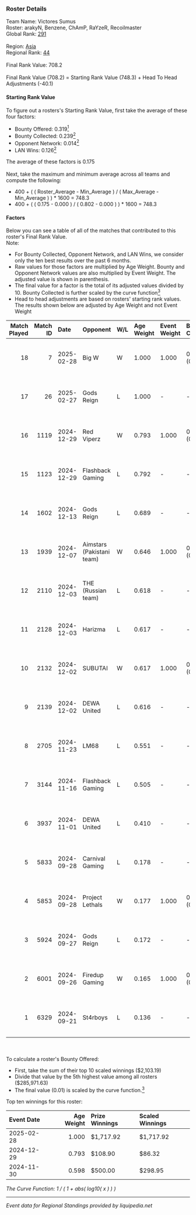 ### Roster Details<br />
Team Name: Victores Sumus<br />
Roster: arakyN, Benzene, ChAmP, RaYzeR, Recoilmaster<br />
Global Rank: [291](../../standings_global_2025_02_28.md)<br />
<br />
Region: [Asia]( ../../standings_asia_2025_02_28.md)<br />
Regional Rank: [44]( ../../standings_asia_2025_02_28.md)<br />
<br />
Final Rank Value:  708.2<br />
<br />
Final Rank Value (708.2) = Starting Rank Value (748.3) + Head To Head Adjustments (-40.1)<br />

#### Starting Rank Value<br />
To figure out a rosters's Starting Rank Value, first take the average of these four factors:<br />
- Bounty Offered: 0.319[<sup>1</sup>](#table2)
- Bounty Collected: 0.239[<sup>2</sup>](#table1)
- Opponent Network: 0.014[<sup>2</sup>](#table1)
- LAN Wins: 0.126[<sup>2</sup>](#table1)

The average of these factors is 0.175<br />
<br />
Next, take the maximum and minimum average across all teams and compute the following:<br />
- 400 + ( ( Roster_Average - Min_Average ) / ( Max_Average - Min_Average ) ) * 1600 = 748.3
- 400 + ( ( 0.175 - 0.000 ) / ( 0.802 - 0.000 ) ) * 1600 = 748.3


#### Factors<br />
Below you can see a table of all of the matches that contributed to this roster's Final Rank Value.<br />
Note:<br />

- For Bounty Collected, Opponent Network, and LAN Wins, we consider only the ten best results over the past 6 months.
- Raw values for those factors are multiplied by Age Weight. Bounty and Opponent Network values are also multiplied by Event Weight. The adjusted value is shown in parenthesis.
- The final value for a factor is the total of its adjusted values divided by 10. Bounty Collected is further scaled by the curve function[<sup>3</sup>](#curveFunction)
- Head to head adjustments are based on rosters' starting rank values. The results shown below are adjusted by Age Weight and not Event Weight
<span id="table1"></span><br />


| Match Played | Match ID | Date       | Opponent                  | W/L | Age Weight | Event Weight | Bounty Collected | Opponent Network | LAN Wins  | H2H Adj. | Roster                                       |
| -: | -: | :- | :- | :- | :- | :- | :- | :- | :- | -: | :- |
|           18 |        7 | 2025-02-28 | Big W                     | W   | 1.000      | 1.000        | 0.006 (0.006)    | 0.078 (0.078)    | 1 (1.000) |    16.83 | arakyN, Benzene, ChAmP, RaYzeR, Recoilmaster |
|           17 |       26 | 2025-02-27 | Gods Reign                | L   | 1.000      | -            | -                | -                | -         |    -6.90 | arakyN, Benzene, ChAmP, RaYzeR, Recoilmaster |
|           16 |     1119 | 2024-12-29 | Red Viperz                | W   | 0.793      | 1.000        | 0.000 (0.000)    | 0.000 (0.000)    | 0 (0.000) |     3.95 | arakyN, Benzene, ChAmP, RaYzeR, Recoilmaster |
|           15 |     1123 | 2024-12-29 | Flashback Gaming          | L   | 0.792      | -            | -                | -                | -         |    -6.59 | arakyN, Benzene, ChAmP, RaYzeR, Recoilmaster |
|           14 |     1602 | 2024-12-13 | Gods Reign                | L   | 0.689      | -            | -                | -                | -         |    -4.36 | arakyN, Benzene, ChAmP, RaYzeR, Recoilmaster |
|           13 |     1939 | 2024-12-07 | Aimstars (Pakistani team) | W   | 0.646      | 1.000        | 0.000 (0.000)    | 0.027 (0.018)    | 0 (0.000) |     3.22 | arakyN, Benzene, ChAmP, RaYzeR, Recoilmaster |
|           12 |     2110 | 2024-12-03 | THE (Russian team)        | L   | 0.618      | -            | -                | -                | -         |    -4.95 | arakyN, Benzene, ChAmP, RaYzeR, Recoilmaster |
|           11 |     2128 | 2024-12-03 | Harizma                   | L   | 0.617      | -            | -                | -                | -         |    -4.46 | arakyN, Benzene, ChAmP, RaYzeR, Recoilmaster |
|           10 |     2132 | 2024-12-02 | SUBUTAI                   | W   | 0.617      | 1.000        | 0.001 (0.001)    | 0.062 (0.039)    | 0 (0.000) |     5.11 | arakyN, Benzene, ChAmP, RaYzeR, Recoilmaster |
|            9 |     2139 | 2024-12-02 | DEWA United               | L   | 0.616      | -            | -                | -                | -         |   -11.25 | arakyN, Benzene, ChAmP, RaYzeR, Recoilmaster |
|            8 |     2705 | 2024-11-23 | LM68                      | L   | 0.551      | -            | -                | -                | -         |   -10.38 | arakyN, Benzene, ChAmP, RaYzeR, Recoilmaster |
|            7 |     3144 | 2024-11-16 | Flashback Gaming          | L   | 0.505      | -            | -                | -                | -         |    -4.92 | arakyN, Benzene, ChAmP, RaYzeR, Recoilmaster |
|            6 |     3937 | 2024-11-01 | DEWA United               | L   | 0.410      | -            | -                | -                | -         |    -8.74 | arakyN, Benzene, ChAmP, RaYzeR, Recoilmaster |
|            5 |     5833 | 2024-09-28 | Carnival Gaming           | L   | 0.178      | -            | -                | -                | -         |    -4.46 | arakyN, Benzene, ChAmP, RaYzeR, Recoilmaster |
|            4 |     5853 | 2024-09-28 | Project Lethals           | W   | 0.177      | 1.000        | 0.000 (0.000)    | 0.009 (0.002)    | 0 (0.000) |     0.71 | arakyN, Benzene, ChAmP, RaYzeR, Recoilmaster |
|            3 |     5924 | 2024-09-27 | Gods Reign                | L   | 0.172      | -            | -                | -                | -         |    -1.03 | arakyN, Benzene, ChAmP, RaYzeR, Recoilmaster |
|            2 |     6001 | 2024-09-26 | Firedup Gaming            | W   | 0.165      | 1.000        | 0.000 (0.000)    | 0.009 (0.001)    | 0 (0.000) |     0.65 | arakyN, Benzene, ChAmP, RaYzeR, Recoilmaster |
|            1 |     6329 | 2024-09-21 | St4rboys                  | L   | 0.136      | -            | -                | -                | -         |    -2.54 | arakyN, Benzene, ChAmP, RaYzeR, Recoilmaster |

<br />
<span id="table2"></span><br />
To calculate a roster's Bounty Offered:<br />

- First, take the sum of their top 10 scaled winnings ($2,103.19)
- Divide that value by the 5th highest value among all rosters ($285,971.63)
- The final value (0.01) is scaled by the curve function.[<sup>3</sup>](#curveFunction)

Top ten winnings for this roster:<br />

| Event Date | Age Weight | Prize Winnings | Scaled Winnings |
| :- | -: | :- | :- |
| 2025-02-28 |      1.000 | $1,717.92      | $1,717.92       |
| 2024-12-29 |      0.793 | $108.90        | $86.32          |
| 2024-11-30 |      0.598 | $500.00        | $298.95         |


<span id="curveFunction"></span>_The Curve Function: 1 / ( 1 + abs( log10( x ) ) )_<br />

---
_Event data for Regional Standings provided by liquipedia.net_<br />
